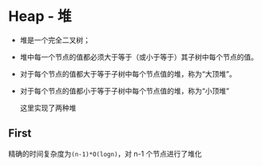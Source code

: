 # Heap - 堆

- 堆是一个完全二叉树；

- 堆中每一个节点的值都必须大于等于（或小于等于）其子树中每个节点的值。

- 对于每个节点的值都大于等于子树中每个节点值的堆，称为“大顶堆”。

- 对于每个节点的值都小于等于子树中每个节点值的堆，称为“小顶堆”

  

  这里实现了两种堆

## First

精确的时间复杂度为`(n-1)*O(logn)`，对 n-1 个节点进行了堆化